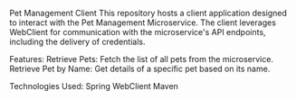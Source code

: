 Pet Management Client
This repository hosts a client application designed to interact with the Pet Management Microservice. 
The client leverages WebClient for communication with the microservice's API endpoints, including the delivery of credentials.


Features:
Retrieve Pets: Fetch the list of all pets from the microservice.
Retrieve Pet by Name: Get details of a specific pet based on its name.


Technologies Used:
Spring WebClient
Maven
